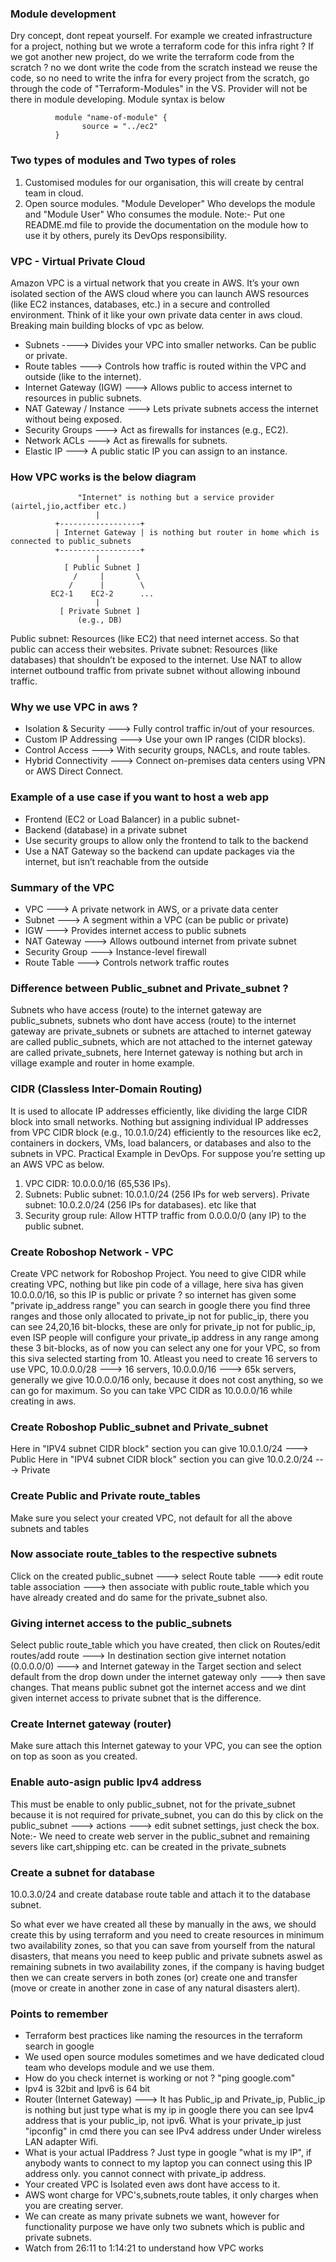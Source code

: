 ### Module development
Dry concept, dont repeat yourself. For example we created infrastructure for a project, nothing but we wrote a terraform code for this infra right ? If we got another new project, do we write the terraform code from the scratch ? no we dont write the code from the scratch instead we reuse the code, so no need to write the infra for every project from the scratch, go through the code of "Terraform-Modules" in the VS. Provider will not be there in module developing. Module syntax is below

              module "name-of-module" {
	                source = "../ec2"
              }
	      
### Two types of modules and Two types of roles
1. Customised modules for our organisation, this will create by central team in cloud.
2. Open source modules. "Module Developer" Who develops the module and "Module User" Who consumes the module.    Note:- Put one README.md file to provide the documentation on the module how to use it by others, purely
   its DevOps responsibility.

### VPC - Virtual Private Cloud
Amazon VPC is a virtual network that you create in AWS. It’s your own isolated section of the AWS cloud where you can launch AWS resources (like EC2 instances, databases, etc.) in a secure and controlled environment. Think of it like your own private data center in aws cloud. Breaking main building blocks of vpc as below.

- Subnets ----> Divides your VPC into smaller networks. Can be public or private.
- Route tables ---> Controls how traffic is routed within the VPC and outside (like to the internet).
- Internet Gateway (IGW) ---> Allows public to access internet to resources in public subnets.
- NAT Gateway / Instance ---> Lets private subnets access the internet without being exposed.
- Security Groups ---> Act as firewalls for instances (e.g., EC2).
- Network ACLs ---> Act as firewalls for subnets.
- Elastic IP ---> A public static IP you can assign to an instance.

### How VPC works is the below diagram

                   "Internet" is nothing but a service provider (airtel,jio,actfiber etc.)
                       |
              +------------------+
              | Internet Gateway | is nothing but router in home which is connected to public_subnets
              +------------------+
                       |
                [ Public Subnet ]
                  /     |       \
                 /      |        \
             EC2-1    EC2-2      ...
                       |
               [ Private Subnet ]
                   (e.g., DB)

Public subnet: Resources (like EC2) that need internet access. So that public can access their websites. Private subnet: Resources (like databases) that shouldn’t be exposed to the internet. Use NAT to allow internet outbound traffic from private subnet without allowing inbound traffic.

### Why we use VPC in aws ?
- Isolation & Security ---> Fully control traffic in/out of your resources.
- Custom IP Addressing ---> Use your own IP ranges (CIDR blocks).
- Control Access ---> With security groups, NACLs, and route tables.
- Hybrid Connectivity ---> Connect on-premises data centers using VPN or AWS Direct Connect.

### Example of a use case if you want to host a web app
- Frontend (EC2 or Load Balancer) in a public subnet-
- Backend (database) in a private subnet
- Use security groups to allow only the frontend to talk to the backend
- Use a NAT Gateway so the backend can update packages via the internet, but isn’t reachable from the outside

### Summary of the VPC
- VPC ---> A private network in AWS, or a private data center
- Subnet ---> A segment within a VPC (can be public or private)
- IGW ---> Provides internet access to public subnets
- NAT Gateway ---> Allows outbound internet from private subnet
- Security Group ---> Instance-level firewall
- Route Table ---> Controls network traffic routes

### Difference between Public_subnet and Private_subnet ?
Subnets who have access (route) to the internet gateway are public_subnets, subnets who dont have access (route) to the internet gateway are private_subnets or subnets are attached to internet gateway are called public_subnets, which are not attached to the internet gateway are called private_subnets, here Internet gateway is nothing but arch in village example and router in home example.

### CIDR (Classless Inter-Domain Routing)
It is used to allocate IP addresses efficiently, like dividing the large CIDR block into small networks. Nothing but assigning individual IP addresses from VPC CIDR block (e.g., 10.0.1.0/24) efficiently to the resources like ec2, containers in dockers, VMs, load balancers, or databases and also to the subnets in VPC. Practical Example in DevOps. For suppose you’re setting up an AWS VPC as below.

1. VPC CIDR: 10.0.0.0/16 (65,536 IPs).
2. Subnets:
   Public subnet: 10.0.1.0/24 (256 IPs for web servers).
   Private subnet: 10.0.2.0/24 (256 IPs for databases). etc like that
3. Security group rule: Allow HTTP traffic from 0.0.0.0/0 (any IP) to the public subnet.

### Create Roboshop Network - VPC
Create VPC network for Roboshop Project. You need to give CIDR while creating VPC, nothing but like pin code of a village, here siva has given 10.0.0.0/16, so this IP is public or private ? so internet has given some "private ip_address range" you can search in google there you find three ranges and those only allocated to private_ip not for public_ip, there you can see 24,20,16 bit-blocks, these are only for private_ip not for public_ip, even ISP people will configure your private_ip address in any range among these 3 bit-blocks, as of now you can select any one for your VPC, so from this siva selected starting from 10. Atleast you need to create 16 servers to use VPC, 10.0.0.0/28 ---> 16 servers, 10.0.0.0/16 ---> 65k servers, generally we give 10.0.0.0/16 only, because it does not cost anything, so we can go for maximum. So you can take VPC CIDR as 10.0.0.0/16 while creating in aws.

### Create Roboshop Public_subnet and Private_subnet
Here in "IPV4 subnet CIDR block" section you can give 10.0.1.0/24 ---> Public
Here in "IPV4 subnet CIDR block" section you can give 10.0.2.0/24 ---> Private

### Create Public and Private route_tables
Make sure you select your created VPC, not default for all the above subnets and tables

### Now associate route_tables to the respective subnets
Click on the created public_subnet ---> select Route table ---> edit route table association ---> then associate with public route_table which you have already created and do same for the private_subnet also. 

### Giving internet access to the public_subnets
Select public route_table which you have created, then click on Routes/edit routes/add route ---> In destination section give internet notation (0.0.0.0/0) ---> and Internet gateway in the Target section and select default from the drop down under the internet gateway only ---> then save changes. That means public subnet got the internet access and we dint given internet access to private subnet that is the difference.

### Create Internet gateway (router)
Make sure attach this Internet gateway to your VPC, you can see the option on top as soon as you created.

### Enable auto-asign public Ipv4 address
This must be enable to only public_subnet, not for the private_subnet because it is not required for private_subnet, you can do this by click on the public_subnet ---> actions ---> edit subnet settings, just check the box. Note:- We need to create web server in the public_subnet and remaining severs like cart,shipping etc. can be created in the private_subnets

### Create a subnet for database
10.0.3.0/24 and create database route table and attach it to the database subnet.

So what ever we have created all these by manually in the aws, we should create this by using terraform and you need to create resources in minimum two availability zones, so that you can save from yourself from the natural disasters, that means you need to keep public and private subnets aswel as remaining subnets in two availability zones, if the company is having budget then we can create servers in both zones (or) create one and transfer (move or create in another zone in case of any natural disasters alert).

### Points to remember
- Terraform best practices like naming the resources in the terraform search in google
- We used open source modules sometimes and we have dedicated cloud team who develops module and we use them.
- How do you check internet is working or not ? "ping google.com"
- Ipv4 is 32bit and Ipv6 is 64 bit 
- Router (Internet Gateway) ---> It has Public_ip and Private_ip, Public_ip is nothing but just type what is    my ip in google there you can see Ipv4 address that is your public_ip, not ipv6. What is your private_ip
  just "ipconfig" in cmd there you can see IPv4 address under Under wireless LAN adapter Wifi.
- What is your actual IPaddress ? Just type in google "what is my IP", if anybody wants to connect
  to my laptop you can connect using this IP address only. you cannot connect with private_ip address.
- Your created VPC is Isolated even aws dont have access to it.
- AWS wont charge for VPC's,subnets,route tables, it only charges when you are creating server.
- We can create as many private subnets we want, however for functionality purpose we have only two subnets
  which is public and private subnets.
- Watch from 26:11 to 1:14:21 to understand how VPC works
